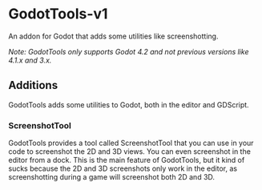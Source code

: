 # GodotTools-v1
An addon for Godot that adds some utilities like screenshotting.

_Note: GodotTools only supports Godot 4.2 and not previous versions like 4.1.x and 3.x._

## Additions
  GodotTools adds some utilities to Godot, both in the editor and GDScript.

### ScreenshotTool
  GodotTools provides a tool called ScreenshotTool that you can use in your code to screenshot the 2D and 3D views. You can even screenshot in the editor from a dock. This is the main feature of GodotTools, but it kind of sucks because the 2D and 3D screenshots only work in the editor, as screenshotting during a game will screenshot both 2D and 3D.


